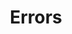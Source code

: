 ---
title: Errors
name: Errors
position_number: 5
parameters:
  - name:
    content:
content_markdown: |- 
  __HTTP response codes__

  | Code | Name | Description |
  | --- | --- | --- |
  | 200 | OK | Success |
  | 400 | Bad Request | The server could not process the request |
  | 401 | Unauthorized | The request did not include an access token or the access token was expired |
  | 404 | Not Found | The server could not find the requested resource |
  | 409 | Conflict | The request could not be processed due to a conflict in the current state of the resource |
  | 500 | Internal Server Error | The server encountered an unexpected condition |

  __Exception Codes__

  | Name | Description |
  | --- | --- |
  | MissingParameterException | A required request parameter is missing. |
  | NotFoundException | The requested resource is not found. |
  | UnAuthorizedException | The branch code used for sign in is not correct. |
  | InactiveVendorBranchException | The branch is not active. |
  | BranchExceedsTripsThresholdException | The maximum number of trips per branch has been exceeded. |
  | VendorTierConfigDoesNotExist | The vendor has no current tier configuration. |
  | InsufficientBalanceException | The vendor has insufficient balance to request pilot. |
  | InvalidParameterException | The value of the parameter is not supported. |
  | InvalidTripStatusException | The trip's status is not as expected for this request to be completed. |
  | InvalidPilotStatusException | The pilot's status is not as expected for this request to be completed. |
  | InvalidServiceTypesException | The service type is not as expected for this request to be completed. For example, it could be "B2B" while it's required to be "B2C". |

  All errors will return JSON in the following format:
left_code_blocks:
  - code_block: |-
      {
        "stackTraceId": 2165529378315486700,
        "args": {
          "additionalProp1": {},
          "additionalProp2": {},
          "additionalProp3": {},
        },
        "devDetails": "",
        "propagated": false,
        "trace": {
          "exceptionClass": "",
          "message": "",
          "stackTrace": [
            ""
          ]
        },
        "code": "$EXCEPTION_CODE"
      }
    title: Response
    language: json
right_code_blocks:
  - code_block:
    title:
    language:
---